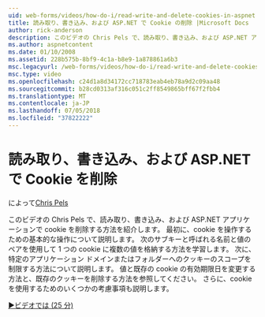 ```yaml
---
uid: web-forms/videos/how-do-i/read-write-and-delete-cookies-in-aspnet
title: 読み取り、書き込み、および ASP.NET で Cookie の削除 |Microsoft Docs
author: rick-anderson
description: このビデオの Chris Pels で、読み取り、書き込み、および ASP.NET アプリケーションで cookie を削除する方法を紹介します。 まず、cooki を操作するための基本的な操作について説明します.
ms.author: aspnetcontent
ms.date: 01/10/2008
ms.assetid: 228b575b-8bf9-4c1a-b8e9-1a878861a6b3
msc.legacyurl: /web-forms/videos/how-do-i/read-write-and-delete-cookies-in-aspnet
msc.type: video
ms.openlocfilehash: c24d1a8d34172cc718783eab4eb78a9d2c09aa48
ms.sourcegitcommit: b28cd0313af316c051c2ff8549865bff67f2fbb4
ms.translationtype: MT
ms.contentlocale: ja-JP
ms.lasthandoff: 07/05/2018
ms.locfileid: "37822222"
---
```

<a name="read-write-and-delete-cookies-in-aspnet"></a>読み取り、書き込み、および ASP.NET で Cookie を削除
====================
によって[Chris Pels](https://twitter.com/chrispels)

このビデオの Chris Pels で、読み取り、書き込み、および ASP.NET アプリケーションで cookie を削除する方法を紹介します。 最初に、cookie を操作するための基本的な操作について説明します。 次のサブキーと呼ばれる名前と値のペアを使用して 1 つの cookie に複数の値を格納する方法を学習します。 次に、特定のアプリケーション ドメインまたはフォルダーへのクッキーのスコープを制限する方法について説明します。 値と既存の cookie の有効期限日を変更する方法と、既存のクッキーを削除する方法を参照してください。 さらに、cookie を使用するためのいくつかの考慮事項も説明します。

[&#9654;ビデオでは (25 分)](https://channel9.msdn.com/Blogs/ASP-NET-Site-Videos/read-write-and-delete-cookies-in-aspnet)

